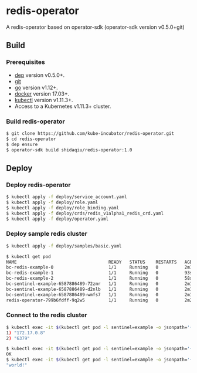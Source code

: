 # redis-operator
A redis-operator based on operator-sdk (operator-sdk version v0.5.0+git)

## Build

### Prerequisites

- [dep][dep_tool] version v0.5.0+.
- [git][git_tool]
- [go][go_tool] version v1.12+.
- [docker][docker_tool] version 17.03+.
- [kubectl][kubectl_tool] version v1.11.3+.
- Access to a Kubernetes v1.11.3+ cluster.

### Build redis-operator

```sh
$ git clone https://github.com/kube-incubator/redis-operator.git
$ cd redis-operator
$ dep ensure
$ operator-sdk build shidaqiu/redis-operator:1.0
```
## Deploy

### Deploy redis-operator

```sh
$ kubectl apply -f deploy/service_account.yaml
$ kubectl apply -f deploy/role.yaml
$ kubectl apply -f deploy/role_binding.yaml
$ kubectl apply -f deploy/crds/redis_v1alpha1_redis_crd.yaml
$ kubectl apply -f deploy/operator.yaml
```

### Deploy sample redis cluster

```sh
$ kubectl apply -f deploy/samples/basic.yaml
```

```sh
$ kubectl get pod
NAME                                   READY   STATUS    RESTARTS   AGE
bc-redis-example-0                     1/1     Running   0          2m15s
bc-redis-example-1                     1/1     Running   0          93s
bc-redis-example-2                     1/1     Running   0          58s
bc-sentinel-example-6587886489-72zmr   1/1     Running   0          2m16s
bc-sentinel-example-6587886489-d2nlb   1/1     Running   0          2m16s
bc-sentinel-example-6587886489-wmfs7   1/1     Running   0          2m16s
redis-operator-799b6fdff-9q2w5         1/1     Running   0          2m27s
```

### Connect to the redis cluster

```sh
$ kubectl exec -it $(kubectl get pod -l sentinel=example -o jsonpath='{.items[0].metadata.name}') -- redis-cli -p 26379 SENTINEL get-master-addr-by-name master
1) "172.17.0.8"
2) "6379"
```

```sh
$ kubectl exec -it $(kubectl get pod -l sentinel=example -o jsonpath='{.items[0].metadata.name}') -- redis-cli -h 172.17.0.8 -p 6379 SET hello world!
OK
$ kubectl exec -it $(kubectl get pod -l sentinel=example -o jsonpath='{.items[0].metadata.name}') -- redis-cli -h 172.17.0.8 -p 6379 GET hello
"world!"
```

[dep_tool]:https://golang.github.io/dep/docs/installation.html
[git_tool]:https://git-scm.com/downloads
[go_tool]:https://golang.org/dl/
[docker_tool]:https://docs.docker.com/install/
[kubectl_tool]:https://kubernetes.io/docs/tasks/tools/install-kubectl/
